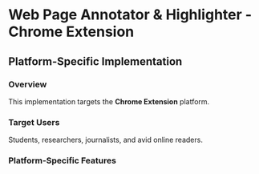 # Web Page Annotator & Highlighter - Chrome Extension

## Platform-Specific Implementation

### Overview
This implementation targets the **Chrome Extension** platform.

### Target Users
Students, researchers, journalists, and avid online readers.

### Platform-Specific Features
